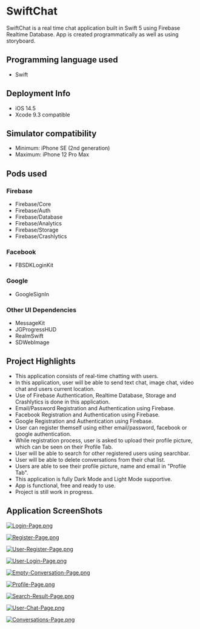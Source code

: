 # SwiftChat

SwiftChat is a real time chat application built in Swift 5 using Firebase Realtime Database. App is created programmatically as well as using storyboard. 

## Programming language used
- Swift 

## Deployment Info
- iOS 14.5
- Xcode 9.3 compatible

## Simulator compatibility
- Minimum: iPhone SE (2nd generation)
- Maximum: iPhone 12 Pro Max

## Pods used
### Firebase
- Firebase/Core
- Firebase/Auth
- Firebase/Database
- Firebase/Analytics
- Firebase/Storage
- Firebase/Crashlytics

### Facebook
- FBSDKLoginKit

### Google
- GoogleSignIn

### Other UI Dependencies
- MessageKit
- JGProgressHUD
- RealmSwift
- SDWebImage

## Project Highlights
- This application consists of real-time chatting with users.
- In this application, user will be able to send text chat, image chat, video chat and users current location.
- Use of Firebase Authentication, Realtime Database, Storage and Crashlytics is done in this application.
- Email/Password Registration and Authentication using Firebase.
- Facebook Registration and Authentication using Firebase.
- Google Registration and Authentication using Firebase.
- User can register themself using either email/password, facebook or google authentication.
- While registration process, user is asked to upload their profile picture, which can be seen on their Profile Tab.
- User will be able to search for other registered users using searchbar.
- User will be able to delete conversations from their chat list.
- Users are able to see their profile picture, name and email in "Profile Tab".
- This application is fully Dark Mode and Light Mode supportive.
- App is functional, free and ready to use.
- Project is still work in progress.

## Application ScreenShots

[![Login-Page.png](https://i.postimg.cc/ZqnZqTfP/Login-Page.png)](https://postimg.cc/NK3ZJwvL)

[![Register-Page.png](https://i.postimg.cc/GtFnf92R/Register-Page.png)](https://postimg.cc/5Q2rY4LK)

[![User-Register-Page.png](https://i.postimg.cc/Rh9DNdSr/User-Register-Page.png)](https://postimg.cc/Q94bzpKS)

[![User-Login-Page.png](https://i.postimg.cc/Pfz70gyd/User-Login-Page.png)](https://postimg.cc/14XMqYbd)

[![Empty-Conversation-Page.png](https://i.postimg.cc/nLN8cq9Z/Empty-Conversation-Page.png)](https://postimg.cc/3yjft4Zb)

[![Profile-Page.png](https://i.postimg.cc/15sktmXg/Profile-Page.png)](https://postimg.cc/hhZyZq9g)

[![Search-Result-Page.png](https://i.postimg.cc/13T7psmr/Search-Result-Page.png)](https://postimg.cc/G4FjR0s4)

[![User-Chat-Page.png](https://i.postimg.cc/rsnNMNzN/User-Chat-Page.png)](https://postimg.cc/zHhgkWCy)

[![Conversations-Page.png](https://i.postimg.cc/65PfPck9/Conversations-Page.png)](https://postimg.cc/4mzc764M)
